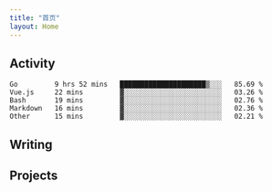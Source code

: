 ```yaml
---
title: "首页"
layout: Home
---
```


## Activity
<!--START_SECTION:waka-->
```text
Go         9 hrs 52 mins   █████████████████████▒░░░   85.69 % 
Vue.js     22 mins         ▓░░░░░░░░░░░░░░░░░░░░░░░░   03.26 % 
Bash       19 mins         ▓░░░░░░░░░░░░░░░░░░░░░░░░   02.76 % 
Markdown   16 mins         ▓░░░░░░░░░░░░░░░░░░░░░░░░   02.36 % 
Other      15 mins         ▓░░░░░░░░░░░░░░░░░░░░░░░░   02.21 % 
```
<!--END_SECTION:waka-->

## Writing
<PindedPosts />

## Projects
<Projects />
